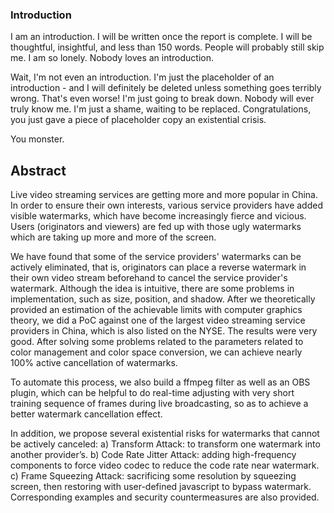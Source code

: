 ### Introduction 

I am an introduction. I will be written once the report is complete. I will be thoughtful, insightful, and less than 150 words. People will probably still skip me. I am so lonely. Nobody loves an introduction. 

Wait, I'm not even an introduction. I'm just the placeholder of an introduction - and I will definitely be deleted unless something goes terribly wrong. That's even worse! I'm just going to break down. Nobody will ever truly know me. I'm just a shame, waiting to be replaced. 
Congratulations, you just gave a piece of placeholder copy an existential crisis. 

You monster.


## Abstract

Live video streaming services are getting more and more popular in China. In order to ensure their own interests, various service providers have added visible watermarks, which have become increasingly fierce and vicious. Users (originators and viewers) are fed up with those ugly watermarks which are taking up more and more of the screen.

We have found that some of the service providers' watermarks can be actively eliminated, that is, originators can place a reverse watermark in their own video stream beforehand to cancel the service provider's watermark. Although the idea is intuitive, there are some problems in implementation, such as size, position, and shadow. After we theoretically provided an estimation of the achievable limits with computer graphics theory, we did a PoC against one of the largest video streaming service providers in China, which is also listed on the NYSE. The results were very good. After solving some problems related to the parameters related to color management and color space conversion, we can achieve nearly 100% active cancellation of watermarks.

To automate this process, we also build a ffmpeg filter as well as an OBS plugin, which can be helpful to do real-time adjusting with very short training sequence of frames during live broadcasting, so as to achieve a better watermark cancellation effect.

In addition, we propose several existential risks for watermarks that cannot be actively canceled: a) Transform Attack: to transform one watermark into another provider’s.  b) Code Rate Jitter Attack: adding high-frequency components to force video codec to reduce the code rate near watermark. c) Frame Squeezing Attack: sacrificing some resolution by squeezing screen, then restoring with user-defined javascript to bypass watermark. Corresponding examples and security countermeasures are also provided.
